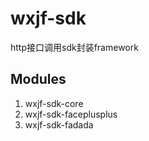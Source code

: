# wxjf-sdk
http接口调用sdk封装framework

## Modules
1. wxjf-sdk-core
2. wxjf-sdk-faceplusplus
3. wxjf-sdk-fadada

